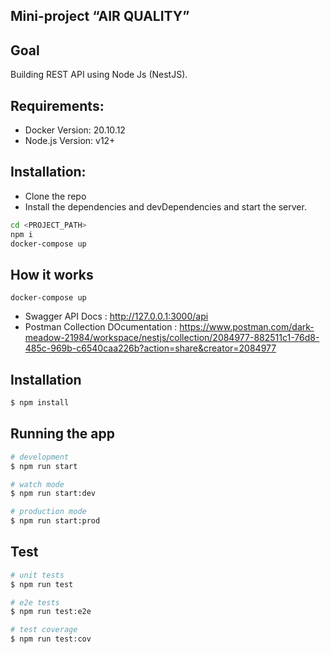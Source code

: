 ##  Mini-project “AIR QUALITY”

## Goal
Building REST API using Node Js (NestJS).

## Requirements:
- Docker Version: 20.10.12
- Node.js Version: v12+

## Installation:

- Clone the repo
- Install the dependencies and devDependencies and start the server.
```sh
cd <PROJECT_PATH>
npm i 
docker-compose up
```

## How it works
```
docker-compose up 
```
- Swagger API Docs : http://127.0.0.1:3000/api
- Postman Collection DOcumentation : https://www.postman.com/dark-meadow-21984/workspace/nestjs/collection/2084977-882511c1-76d8-485c-969b-c6540caa226b?action=share&creator=2084977


## Installation

```bash
$ npm install
```

## Running the app

```bash
# development
$ npm run start

# watch mode
$ npm run start:dev

# production mode
$ npm run start:prod
```

## Test

```bash
# unit tests
$ npm run test

# e2e tests
$ npm run test:e2e

# test coverage
$ npm run test:cov
```

